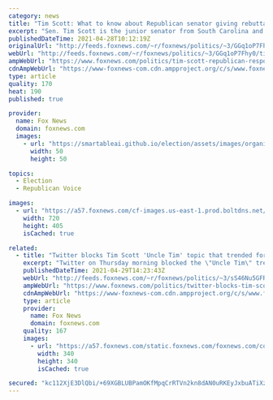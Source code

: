 ```yaml
---
category: news
title: "Tim Scott: What to know about Republican senator giving rebuttal to Biden address"
excerpt: "Sen. Tim Scott is the junior senator from South Carolina and a rising star in the GOP."
publishedDateTime: 2021-04-28T10:12:19Z
originalUrl: "http://feeds.foxnews.com/~r/foxnews/politics/~3/GGq1oP7Fhy0/tim-scott-republican-response-biden-south-carolina"
webUrl: "http://feeds.foxnews.com/~r/foxnews/politics/~3/GGq1oP7Fhy0/tim-scott-republican-response-biden-south-carolina"
ampWebUrl: "https://www.foxnews.com/politics/tim-scott-republican-response-biden-south-carolina.amp"
cdnAmpWebUrl: "https://www-foxnews-com.cdn.ampproject.org/c/s/www.foxnews.com/politics/tim-scott-republican-response-biden-south-carolina.amp"
type: article
quality: 170
heat: 190
published: true

provider:
  name: Fox News
  domain: foxnews.com
  images:
    - url: "https://smartableai.github.io/election/assets/images/organizations/foxnews.com-50x50.jpg"
      width: 50
      height: 50

topics:
  - Election
  - Republican Voice

images:
  - url: "https://a57.foxnews.com/cf-images.us-east-1.prod.boltdns.net/v1/static/694940094001/11d83ee5-42e6-407a-a1ef-acb760a3c006/507e6206-8997-45de-9473-acc27728bd4a/1280x720/match/720/405/image.jpg?ve=1&tl=1"
    width: 720
    height: 405
    isCached: true

related:
  - title: "Twitter blocks Tim Scott 'Uncle Tim' topic that trended for hours after Biden rebuttal"
    excerpt: "Twitter on Thursday morning blocked the \"Uncle Tim\" trending topic – the racial slur that flooded the platform Wednesday night after Republican Sen. Tim Scott delivered his rebuttal to President Biden's address to Congress."
    publishedDateTime: 2021-04-29T14:23:43Z
    webUrl: "http://feeds.foxnews.com/~r/foxnews/politics/~3/sS46Nu5GFR0/twitter-blocks-tim-scott-uncle-tim-trending-topic-biden-rebuttal"
    ampWebUrl: "https://www.foxnews.com/politics/twitter-blocks-tim-scott-uncle-tim-trending-topic-biden-rebuttal.amp"
    cdnAmpWebUrl: "https://www-foxnews-com.cdn.ampproject.org/c/s/www.foxnews.com/politics/twitter-blocks-tim-scott-uncle-tim-trending-topic-biden-rebuttal.amp"
    type: article
    provider:
      name: Fox News
      domain: foxnews.com
    quality: 167
    images:
      - url: "https://a57.foxnews.com/static.foxnews.com/foxnews.com/content/uploads/2020/10/340/340/brooke-singman-headshot.jpg?ve=1&tl=1"
        width: 340
        height: 340
        isCached: true

secured: "kc112XjE3DlQbi/+69XGBLUBPamOKfMpqCrRTVn2kn8dAN0uRKEyJxbuATiXz5s8/JxT5gsgfEPfaavqowctIEHxmKouLH6BfgcJPEuYWGBZQUWrrpyc+mhvDMxgBXJthwL5bRtiSYH0TlhOMDdfxJl4j/5njd3GeubnXrbk54bmJsyQQTUvfxroI53SqP5pKlWXgbwY2v3t0+QPPo/C11qqTiDVNC34ztslHyGF+1phA93pKVRNjZHaBiI4EPNJ46q8ZDJY0kAMXgrDzEAI5QrXpIFgFIES8TUtvYZPe2wo7VmdTpEpIl/z7SclGNLWfperomlY5qG8scdA0Gs8qLhMM5NUQ3Jk9H6/srtz3CQ=;Jld2qxjGU8MLm4xBifrnqQ=="
---
```


